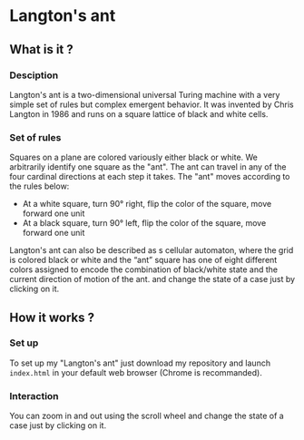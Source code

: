 # Langton's ant

## What is it ?
### Desciption
Langton's ant is a two-dimensional universal Turing machine with a very simple set of rules but complex emergent behavior. It was invented by Chris Langton in 1986 and runs on a square lattice of black and white cells. 

### Set of rules 
Squares on a plane are colored variously either black or white. We arbitrarily identify one square as the "ant". The ant can travel in any of the four cardinal directions at each step it takes. The "ant" moves according to the rules below:

* At a white square, turn 90° right, flip the color of the square, move forward one unit
* At a black square, turn 90° left, flip the color of the square, move forward one unit

Langton's ant can also be described as s cellular automaton, where the grid is colored black or white and the “ant” square has one of eight different colors assigned to encode the combination of black/white state and the current direction of motion of the ant. and change the state of a case just by clicking on it.

## How it works ?
### Set up
To set up my "Langton's ant" just download my repository and launch ```index.html``` in your default web browser (Chrome is recommanded).

### Interaction
You can zoom in and out using the scroll wheel and change the state of a case just by clicking on it.
